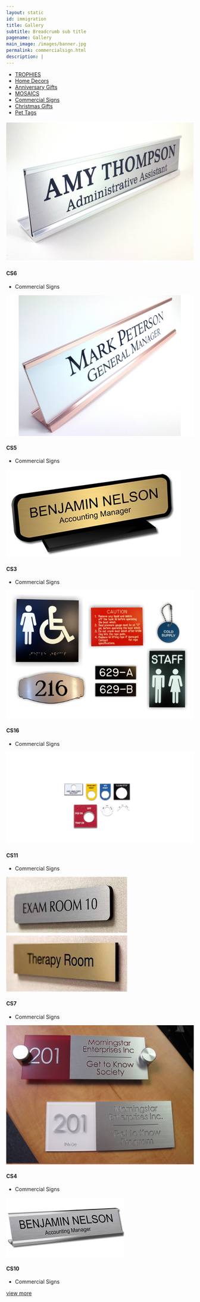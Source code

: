```yaml
---
layout: static
id: immigration
title: Gallery
subtitle: Breadcrumb sub title
pagename: Gallery
main_image: /images/banner.jpg
permalink: commercialsign.html
description: |
---
```

<div class="wpsuptr-standard-row">
   <div class="container">
      <div class="portfolio-content">
         <div class="portfolio-filter-wrap text-center">
            <ul class="filter_tag">
               <li><a href="trophies.html" >TROPHIES</a></li>
               <li ><a href="/homedecors.html" >Home Decors</a></li>
               <li><a href="/anniversary.html" >Anniversary Gifts</a></li>
               <li><a href="/mosaics.html" >MOSAICS</a></li>
               <li class="active"><a href="/commercialsign.html" >Commercial Signs</a></li>
               <li><a href="/christmasgift.html" >Christmas Gifts</a></li>
               <li><a href="/pettags.html" >Pet Tags</a></li>
            </ul>
         </div>
         <div
            class="portfolio portfolio-gutter portfolio-style-2 portfolio-masonry portfolio-not-full portfolio-4-column">
            <div class="portfolio-item commercialsign">
               <div class="portfolio-item-content">
                  <div class="item-thumbnail">
                     <a class="example-image-link"  >
                     <img class="example-image" src="images/portfolio/fwdcategories/COMMERCIAL SIGNS/CS6.jpg" alt=""/>
                     </a>
                     <a hhref="images/portfolio/fwdcategories/COMMERCIAL SIGNS/CS6.jpg"  data-lightbox="example-set" data-title="" class="button" data-motafobox="roadtrip"><i class="ti-zoom-in"></i></a>
                  </div>
                  <div class="portfolio-description">
                     <h4>CS6</h4>
                     <ul class="portfolio-category">
                        <li>Commercial Signs</li>
                     </ul>
                  </div>
               </div>
            </div>
            <div class="portfolio-item commercialsign">
               <div class="portfolio-item-content">
                  <div class="item-thumbnail">
                     <a class="example-image-link"  >
                     <img class="example-image" src="images/portfolio/fwdcategories/COMMERCIAL SIGNS/CS5.jpg" alt=""/>
                     </a>
                     <a href="images/portfolio/fwdcategories/COMMERCIAL SIGNS/CS5.jpg"  data-lightbox="example-set" data-title="" class="button" data-motafobox="roadtrip"><i class="ti-zoom-in"></i></a>
                  </div>
                  <div class="portfolio-description">
                     <h4>CS5</h4>
                     <ul class="portfolio-category">
                        <li>Commercial Signs</li>
                     </ul>
                  </div>
               </div>
            </div>
            <div class="portfolio-item commercialsign">
               <div class="portfolio-item-content">
                  <div class="item-thumbnail">
                     <a class="example-image-link"  >
                     <img class="example-image" src="images/portfolio/fwdcategories/COMMERCIAL SIGNS/CS3.jpg" alt=""/>
                     </a>
                     <a href="images/portfolio/fwdcategories/COMMERCIAL SIGNS/CS3.jpg"  data-lightbox="example-set" data-title="" class="button" data-motafobox="roadtrip"><i class="ti-zoom-in"></i></a>
                  </div>
                  <div class="portfolio-description">
                     <h4>CS3</h4>
                     <ul class="portfolio-category">
                        <li>Commercial Signs</li>
                     </ul>
                  </div>
               </div>
            </div>
            <div class="portfolio-item commercialsign">
               <div class="portfolio-item-content">
                  <div class="item-thumbnail">
                     <a class="example-image-link"  >
                     <img class="example-image" src="images/portfolio/fwdcategories/COMMERCIAL SIGNS/CS16.jpg" alt=""/>
                     </a>
                     <a href="images/portfolio/fwdcategories/COMMERCIAL SIGNS/CS16.jpg"  data-lightbox="example-set" data-title="" class="button" data-motafobox="roadtrip"><i class="ti-zoom-in"></i></a>
                  </div>
                  <div class="portfolio-description">
                     <h4>CS16</h4>
                     <ul class="portfolio-category">
                        <li>Commercial Signs</li>
                     </ul>
                  </div>
               </div>
            </div>
            <div class="portfolio-item commercialsign hidden">
               <div class="portfolio-item-content">
                  <div class="item-thumbnail">
                     <a class="example-image-link"  >
                     <img class="example-image" src="images/portfolio/fwdcategories/COMMERCIAL SIGNS/CS11.jpg" alt=""/>
                     </a>
                     <a href="images/portfolio/fwdcategories/COMMERCIAL SIGNS/CS11.jpg"  data-lightbox="example-set" data-title="" class="button" data-motafobox="roadtrip"><i class="ti-zoom-in"></i></a>
                  </div>
                  <div class="portfolio-description">
                     <h4>CS11</h4>
                     <ul class="portfolio-category">
                        <li>Commercial Signs</li>
                     </ul>
                  </div>
               </div>
            </div>
            <div class="portfolio-item commercialsign hidden">
               <div class="portfolio-item-content">
                  <div class="item-thumbnail">
                     <a class="example-image-link"  >
                     <img class="example-image" src="images/portfolio/fwdcategories/COMMERCIAL SIGNS/CS7.jpg" alt=""/>
                     </a>
                     <a href="images/portfolio/fwdcategories/COMMERCIAL SIGNS/CS7.jpg"  data-lightbox="example-set" data-title="" class="button" data-motafobox="roadtrip"><i class="ti-zoom-in"></i></a>
                  </div>
                  <div class="portfolio-description">
                     <h4>CS7</h4>
                     <ul class="portfolio-category">
                        <li>Commercial Signs</li>
                     </ul>
                  </div>
               </div>
            </div>
            <div class="portfolio-item commercialsign hidden">
               <div class="portfolio-item-content">
                  <div class="item-thumbnail">
                     <a class="example-image-link"  >
                     <img class="example-image" src="images/portfolio/fwdcategories/COMMERCIAL SIGNS/CS4.jpg" alt=""/>
                     </a>
                     <a href="images/portfolio/fwdcategories/COMMERCIAL SIGNS/CS4.jpg"  data-lightbox="example-set" data-title="" class="button" data-motafobox="roadtrip"><i class="ti-zoom-in"></i></a>
                  </div>
                  <div class="portfolio-description">
                     <h4>CS4</h4>
                     <ul class="portfolio-category">
                        <li>Commercial Signs</li>
                     </ul>
                  </div>
               </div>
            </div>
            <div class="portfolio-item commercialsign hidden">
               <div class="portfolio-item-content">
                  <div class="item-thumbnail">
                     <a class="example-image-link"  >
                     <img class="example-image" src="images/portfolio/fwdcategories/COMMERCIAL SIGNS/CS10.jpg" alt=""/>
                     </a>
                     <a href="images/portfolio/fwdcategories/COMMERCIAL SIGNS/CS10.jpg"  data-lightbox="example-set" data-title="" class="button" data-motafobox="roadtrip"><i class="ti-zoom-in"></i></a>
                  </div>
                  <div class="portfolio-description">
                     <h4>CS10</h4>
                     <ul class="portfolio-category">
                        <li>Commercial Signs</li>
                     </ul>
                  </div>
               </div>
            </div>
         </div>
         <div class="pagination-area">
            <div class="load-more text-center">
               <a class="button lode-more" href="#">view more<i class="ti-reload"></i></a>
            </div>
         </div>
      </div>
   </div>
</div>